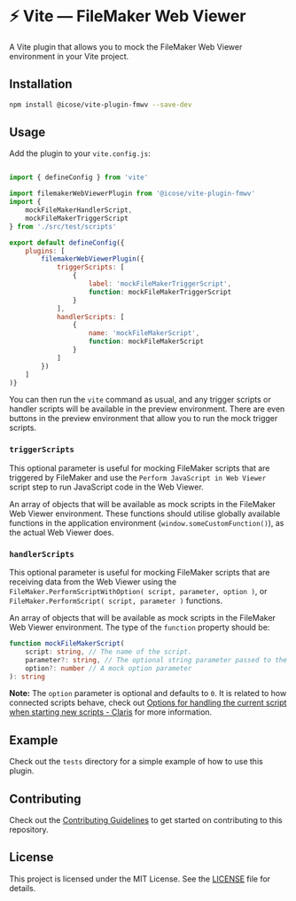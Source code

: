 # ⚡️ Vite &mdash; FileMaker Web Viewer

A Vite plugin that allows you to mock the FileMaker Web Viewer environment in your Vite project.

## Installation

```bash
npm install @icose/vite-plugin-fmwv --save-dev
```

## Usage

Add the plugin to your `vite.config.js`:

```javascript

import { defineConfig } from 'vite'

import filemakerWebViewerPlugin from '@icose/vite-plugin-fmwv'
import { 
    mockFileMakerHandlerScript,
    mockFileMakerTriggerScript
} from './src/test/scripts'

export default defineConfig({
    plugins: [
        filemakerWebViewerPlugin({
            triggerScripts: [
                {
                    label: 'mockFileMakerTriggerScript',
                    function: mockFileMakerTriggerScript
                }
            ],
            handlerScripts: [
                {
                    name: 'mockFileMakerScript',
                    function: mockFileMakerScript
                }
            ]
        })
    ]
)}
```

You can then run the `vite` command as usual, and any trigger scripts or handler scripts will be available in the preview environment. There are even buttons in the preview environment that allow you to run the mock trigger scripts.

### `triggerScripts`

This optional parameter is useful for mocking FileMaker scripts that are triggered by FileMaker and use the `Perform JavaScript in Web Viewer` script step to run JavaScript code in the Web Viewer.

An array of objects that will be available as mock scripts in the FileMaker Web Viewer environment. These functions should utilise globally available functions in the application environment (`window.someCustomFunction()`), as the actual Web Viewer does.

### `handlerScripts`

This optional parameter is useful for mocking FileMaker scripts that are receiving data from the Web Viewer using the `FileMaker.PerformScriptWithOption( script, parameter, option )`, or `FileMaker.PerformScript( script, parameter )` functions.

An array of objects that will be available as mock scripts in the FileMaker Web Viewer environment. The type of the `function` property should be:

```typescript
function mockFileMakerScript(
    script: string, // The name of the script.
    parameter?: string, // The optional string parameter passed to the script.
    option?: number // A mock option parameter
): string
```

__Note:__ The `option` parameter is optional and defaults to `0`. It is related to how connected scripts behave, check out [Options for handling the current script when starting new scripts - Claris](https://help.claris.com/en/pro-help/content/options-for-starting-scripts.html) for more information.


## Example

Check out the `tests` directory for a simple example of how to use this plugin.

## Contributing

Check out the [Contributing Guidelines](CONTRIBUTING.md) to get started on contributing to this repository.

## License

This project is licensed under the MIT License. See the [LICENSE](LICENSE.md) file for details.